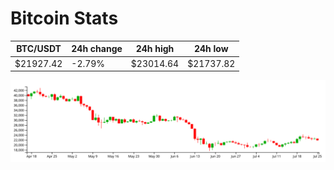 # Bitcoin Stats

BTC/USDT|24h change|24h high|24h low|
|---|---|---|---|
|$21927.42|-2.79%|$23014.64|$21737.82|

<img src="./chart.svg">
